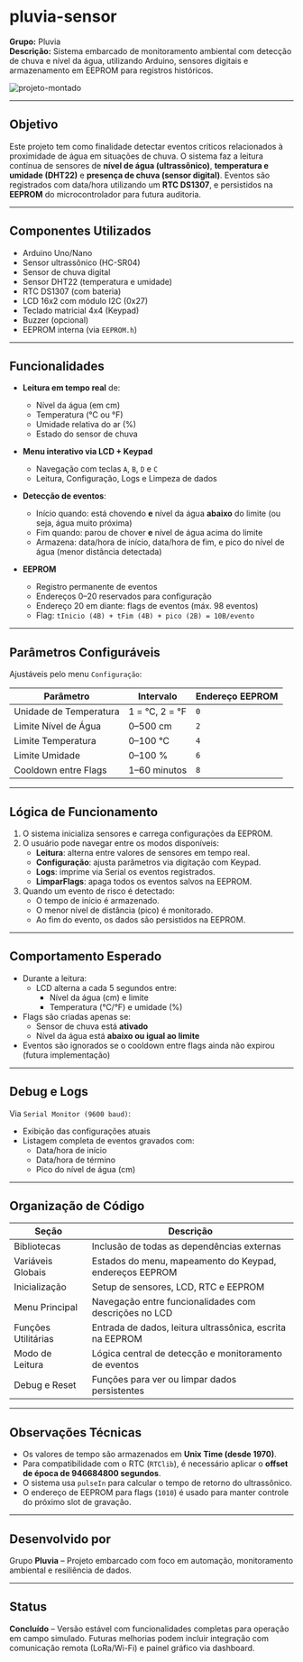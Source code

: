 # pluvia-sensor

**Grupo:** Pluvia  
**Descrição:** Sistema embarcado de monitoramento ambiental com detecção de chuva e nível da água, utilizando Arduino, sensores digitais e armazenamento em EEPROM para registros históricos.

![projeto-montado](https://i.imgur.com/ZwtZY0B.png)

---

## Objetivo

Este projeto tem como finalidade detectar eventos críticos relacionados à proximidade de água em situações de chuva. O sistema faz a leitura contínua de sensores de **nível de água (ultrassônico)**, **temperatura e umidade (DHT22)** e **presença de chuva (sensor digital)**. Eventos são registrados com data/hora utilizando um **RTC DS1307**, e persistidos na **EEPROM** do microcontrolador para futura auditoria.

---

## Componentes Utilizados

- Arduino Uno/Nano
- Sensor ultrassônico (HC-SR04)
- Sensor de chuva digital
- Sensor DHT22 (temperatura e umidade)
- RTC DS1307 (com bateria)
- LCD 16x2 com módulo I2C (0x27)
- Teclado matricial 4x4 (Keypad)
- Buzzer (opcional)
- EEPROM interna (via `EEPROM.h`)

---

## Funcionalidades

- **Leitura em tempo real** de:
  - Nível da água (em cm)
  - Temperatura (°C ou °F)
  - Umidade relativa do ar (%)
  - Estado do sensor de chuva

- **Menu interativo via LCD + Keypad**
  - Navegação com teclas `A`, `B`, `D` e `C`
  - Leitura, Configuração, Logs e Limpeza de dados

- **Detecção de eventos**:
  - Início quando: está chovendo **e** nível da água **abaixo** do limite (ou seja, água muito próxima)
  - Fim quando: parou de chover **e** nível de água acima do limite
  - Armazena: data/hora de início, data/hora de fim, e pico do nível de água (menor distância detectada)

- **EEPROM**
  - Registro permanente de eventos
  - Endereços 0–20 reservados para configuração
  - Endereço 20 em diante: flags de eventos (máx. 98 eventos)
  - Flag: `tInicio (4B) + tFim (4B) + pico (2B) = 10B/evento`

---

## Parâmetros Configuráveis

Ajustáveis pelo menu `Configuração`:

| Parâmetro               | Intervalo        | Endereço EEPROM |
|-------------------------|------------------|------------------|
| Unidade de Temperatura  | 1 = °C, 2 = °F    | `0`              |
| Limite Nível de Água    | 0–500 cm          | `2`              |
| Limite Temperatura      | 0–100 °C          | `4`              |
| Limite Umidade          | 0–100 %           | `6`              |
| Cooldown entre Flags    | 1–60 minutos      | `8`              |

---

## Lógica de Funcionamento

1. O sistema inicializa sensores e carrega configurações da EEPROM.
2. O usuário pode navegar entre os modos disponíveis:
   - **Leitura**: alterna entre valores de sensores em tempo real.
   - **Configuração**: ajusta parâmetros via digitação com Keypad.
   - **Logs**: imprime via Serial os eventos registrados.
   - **LimparFlags**: apaga todos os eventos salvos na EEPROM.
3. Quando um evento de risco é detectado:
   - O tempo de início é armazenado.
   - O menor nível de distância (pico) é monitorado.
   - Ao fim do evento, os dados são persistidos na EEPROM.

---

## Comportamento Esperado

- Durante a leitura:
  - LCD alterna a cada 5 segundos entre:
    - Nível da água (cm) e limite
    - Temperatura (°C/°F) e umidade (%)
- Flags são criadas apenas se:
  - Sensor de chuva está **ativado**
  - Nível da água está **abaixo ou igual ao limite**
- Eventos são ignorados se o cooldown entre flags ainda não expirou (futura implementação)

---

## Debug e Logs

Via `Serial Monitor (9600 baud)`:

- Exibição das configurações atuais
- Listagem completa de eventos gravados com:
  - Data/hora de início
  - Data/hora de término
  - Pico do nível de água (cm)

---

## Organização de Código

| Seção                      | Descrição                                                      |
|----------------------------|----------------------------------------------------------------|
| Bibliotecas                | Inclusão de todas as dependências externas                     |
| Variáveis Globais          | Estados do menu, mapeamento do Keypad, endereços EEPROM        |
| Inicialização              | Setup de sensores, LCD, RTC e EEPROM                           |
| Menu Principal             | Navegação entre funcionalidades com descrições no LCD          |
| Funções Utilitárias        | Entrada de dados, leitura ultrassônica, escrita na EEPROM      |
| Modo de Leitura            | Lógica central de detecção e monitoramento de eventos          |
| Debug e Reset              | Funções para ver ou limpar dados persistentes                  |

---

## Observações Técnicas

- Os valores de tempo são armazenados em **Unix Time (desde 1970)**.
- Para compatibilidade com o RTC (`RTClib`), é necessário aplicar o **offset de época de 946684800 segundos**.
- O sistema usa `pulseIn` para calcular o tempo de retorno do ultrassônico.
- O endereço de EEPROM para flags (`1010`) é usado para manter controle do próximo slot de gravação.

---

## Desenvolvido por

Grupo **Pluvia** – Projeto embarcado com foco em automação, monitoramento ambiental e resiliência de dados.

---

## Status

**Concluído** – Versão estável com funcionalidades completas para operação em campo simulado. Futuras melhorias podem incluir integração com comunicação remota (LoRa/Wi-Fi) e painel gráfico via dashboard.
